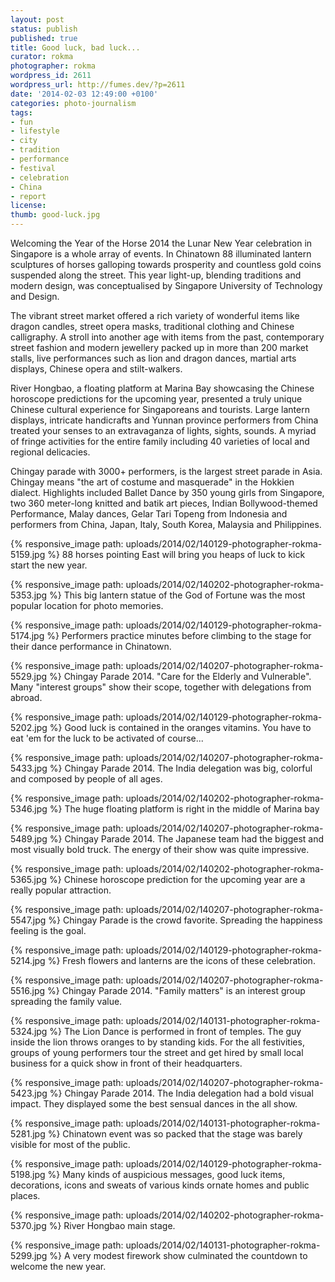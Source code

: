 ```yaml
---
layout: post
status: publish
published: true
title: Good luck, bad luck...
curator: rokma
photographer: rokma
wordpress_id: 2611
wordpress_url: http://fumes.dev/?p=2611
date: '2014-02-03 12:49:00 +0100'
categories: photo-journalism
tags:
- fun
- lifestyle
- city
- tradition
- performance
- festival
- celebration
- China
- report
license:
thumb: good-luck.jpg
---
```



Welcoming the Year of the Horse 2014 the Lunar New Year celebration in Singapore is a whole array of events. In Chinatown 88 illuminated lantern sculptures of horses galloping towards prosperity and countless gold coins suspended along the street. This year light-up, blending traditions and modern design, was conceptualised by Singapore University of Technology and Design. 

The vibrant street market offered a rich variety of wonderful items like dragon candles, street opera masks, traditional clothing and Chinese calligraphy. A stroll into another age with items from the past, contemporary street fashion and modern jewellery packed up in more than 200 market stalls, live performances such as lion and dragon dances, martial arts displays, Chinese opera and stilt-walkers. 

River Hongbao, a floating platform at Marina Bay showcasing the Chinese horoscope predictions for the upcoming year, presented a truly unique Chinese cultural experience for Singaporeans and tourists. Large lantern displays, intricate handicrafts and Yunnan province performers from China treated your senses to an extravaganza of lights, sights, sounds. A myriad of fringe activities for the entire family including 40 varieties of local and regional delicacies. 

Chingay parade with 3000+ performers, is the largest street parade in Asia. Chingay means "the art of costume and masquerade" in the Hokkien dialect. Highlights included Ballet Dance by 350 young girls from Singapore, two 360 meter-long knitted and batik art pieces, Indian Bollywood-themed Performance, Malay dances, Gelar Tari Topeng from Indonesia and performers from China, Japan, Italy, South Korea, Malaysia and Philippines. 

{% responsive_image path: uploads/2014/02/140129-photographer-rokma-5159.jpg %} 
88 horses pointing East will bring you heaps of luck to kick start the new year.

{% responsive_image path: uploads/2014/02/140202-photographer-rokma-5353.jpg %}
This big lantern statue of the God of Fortune was the most popular location for photo memories.

{% responsive_image path: uploads/2014/02/140129-photographer-rokma-5174.jpg %}
Performers practice minutes before climbing to the stage for their dance performance in Chinatown.

{% responsive_image path: uploads/2014/02/140207-photographer-rokma-5529.jpg %}
Chingay Parade 2014. "Care for the Elderly and Vulnerable". Many "interest groups" show their scope, together with delegations from abroad.

{% responsive_image path: uploads/2014/02/140129-photographer-rokma-5202.jpg %}
Good luck is contained in the oranges vitamins. You have to eat 'em for the luck to be activated of course...

{% responsive_image path: uploads/2014/02/140207-photographer-rokma-5433.jpg %}
Chingay Parade 2014. The India delegation was big, colorful and composed by people of all ages.

{% responsive_image path: uploads/2014/02/140202-photographer-rokma-5346.jpg %}
The huge floating platform is right in the middle of Marina bay

{% responsive_image path: uploads/2014/02/140207-photographer-rokma-5489.jpg %}
Chingay Parade 2014. The Japanese team had the biggest and most visually bold truck. The energy of their show was quite impressive.

{% responsive_image path: uploads/2014/02/140202-photographer-rokma-5365.jpg %}
Chinese horoscope prediction for the upcoming year are a really popular attraction.


{% responsive_image path: uploads/2014/02/140207-photographer-rokma-5547.jpg %}
Chingay Parade is the crowd favorite. Spreading the happiness feeling is the goal.

{% responsive_image path: uploads/2014/02/140129-photographer-rokma-5214.jpg %}
Fresh flowers and lanterns are the icons of these celebration.

{% responsive_image path: uploads/2014/02/140207-photographer-rokma-5516.jpg %}
Chingay Parade 2014. "Family matters" is an interest group spreading the family value.

{% responsive_image path: uploads/2014/02/140131-photographer-rokma-5324.jpg %}
The Lion Dance is performed in front of temples. The guy inside the lion throws oranges to by standing kids. For the all festivities, groups of young performers tour the street and get hired by small local business for a quick show in front of their headquarters.

{% responsive_image path: uploads/2014/02/140207-photographer-rokma-5423.jpg %}
Chingay Parade 2014. The India delegation had a bold visual impact. They displayed some the best sensual dances in the all show.

{% responsive_image path: uploads/2014/02/140131-photographer-rokma-5281.jpg %}
Chinatown event was so packed that the stage was barely visible for most of the public.

{% responsive_image path: uploads/2014/02/140129-photographer-rokma-5198.jpg %}
Many kinds of auspicious messages, good luck items, decorations, icons and sweats of various kinds ornate homes and public places.

{% responsive_image path: uploads/2014/02/140202-photographer-rokma-5370.jpg %}
River Hongbao main stage.

{% responsive_image path: uploads/2014/02/140131-photographer-rokma-5299.jpg %}
A very modest firework show culminated the countdown to welcome the new year.


